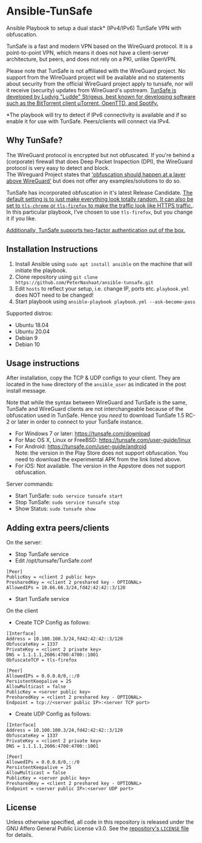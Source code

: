 # Ansible-TunSafe
Ansible Playbook to setup a dual stack* (IPv4/IPv6) TunSafe VPN with obfuscation.   

TunSafe is a fast and modern VPN based on the WireGuard protocol. It is a point-to-point VPN, which means it does not have a client-server architecture, but peers, and does not rely on a PKI, unlike OpenVPN.   

Please note that TunSafe is not affiliated with the WireGuard project. No support from the WireGuard project will be available and no statements about security from the official WireGuard project apply to tunsafe, nor will it receive (security) updates from WireGuard's upstream. [TunSafe is developed by Ludvig "Ludde" Strigeus, best known for developing software such as the BitTorrent client μTorrent, OpenTTD, and Spotify.](https://en.wikipedia.org/wiki/Ludvig_Strigeus)

*The playbook will try to detect if IPv6 connectivity is available and if so enable it for use with TunSafe. Peers/clients will connect via IPv4.

## Why TunSafe?
The WireGuard protocol is encrypted but not obfuscated. If you're behind a (corporate) firewall that does Deep Packet Inspection (DPI), the WireGuard protocol is very easy to detect and block.  
The Wireguard Project states that ['obfuscation should happen at a layer above WireGuard'](https://www.wireguard.com/known-limitations/) but does not offer any examples/solutions to do so.

TunSafe has incorporated obfuscation in it's latest Release Candidate.
[The default setting is to just make everything look totally random. It can also be set to `tls-chrome` or `tls-firefox` to make the traffic look like HTTPS traffic.](https://tunsafe.com/downloads/ChangeLog.txt).  In this particular playbook, I've chosen to use `tls-firefox`, but you change it if you like.

[Additionally, TunSafe supports two-factor authentication out of the box.](https://tunsafe.com/user-guide/2fa)

## Installation Instructions
1. Install Ansible using `sudo apt install ansible` on the machine that will initiate the playbook.
2. Clone repository using `git clone https://github.com/PeterNashaat/ansible-tunsafe.git`
3. Edit `hosts` to reflect your setup, i.e. change IP, ports etc. `playbook.yml` does NOT need to be changed!
4. Start playbook using `ansible-playbook playbook.yml --ask-become-pass`   

Supported distros:
- Ubuntu 18.04
- Ubuntu 20.04
- Debian 9
- Debian 10

## Usage instructions

After installation, copy the TCP & UDP configs to your client. They are located in the `home` directory of the `ansible_user` as indicated in the post install message.

Note that while the syntax between WireGuard and TunSafe is the same, TunSafe and WireGuard clients are not interchangeable because of the obfuscation used in TunSafe. Hence you _need_ to download TunSafe 1.5 RC-2 or later in order to connect to your TunSafe instance.

- For Windows 7 or later: https://tunsafe.com/download
- For Mac OS X, Linux or FreeBSD: https://tunsafe.com/user-guide/linux
- For Android: https://tunsafe.com/user-guide/android  
Note: the version in the Play Store does not support obfuscation. You need to download the experimental APK from the link listed above.
- For iOS: Not available. The version in the Appstore does not support obfuscation.

Server commands:
- Start TunSafe: `sudo service tunsafe start`
- Stop TunSafe: `sudo service tunsafe stop`
- Show Status: `sudo tunsafe show`

## Adding extra peers/clients
On the server:
- Stop TunSafe service
- Edit /opt/tunsafe/TunSafe.conf
```
[Peer]
PublicKey = <client 2 public key>
PresharedKey = <client 2 preshared key - OPTIONAL>
AllowedIPs = 10.66.66.3/24,fd42:42:42::3/120
```
- Start TunSafe service

On the client
- Create TCP Config as follows:
```
[Interface]
Address = 10.100.100.3/24,fd42:42:42::3/120
ObfuscateKey = 1337
PrivateKey = <client 2 private key>
DNS = 1.1.1.1,2606:4700:4700::1001
ObfuscateTCP = tls-firefox

[Peer]
AllowedIPs = 0.0.0.0/0,::/0
PersistentKeepalive = 25
AllowMulticast = false
PublicKey = <server public key>
PresharedKey = <client 2 preshared key - OPTIONAL>
Endpoint = tcp://<server public IP>:<server TCP port>
```
- Create UDP Config as follows:
```
[Interface]
Address = 10.100.100.3/24,fd42:42:42::3/120
ObfuscateKey = 1337
PrivateKey = <client 2 private key>
DNS = 1.1.1.1,2606:4700:4700::1001

[Peer]
AllowedIPs = 0.0.0.0/0,::/0
PersistentKeepalive = 25
AllowMulticast = false
PublicKey = <server public key>
PresharedKey = <client 2 preshared key - OPTIONAL>
Endpoint = <server public IP>:<server UDP port>
```

## License
Unless otherwise specified, all code in this repository is released under the GNU Affero General Public License v3.0. See the [repository's `LICENSE` file](https://github.com/Freekers/ansible-tunsafe/blob/master/LICENSE) for details.
